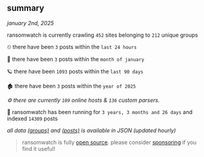 
## summary
_january 2nd, 2025_

ransomwatch is currently crawling `452` sites belonging to `212` unique groups

⏲ there have been `3` posts within the `last 24 hours`

🦈 there have been `3` posts within the `month of january`

🪐 there have been `1093` posts within the `last 90 days`

🏚 there have been `3` posts within the `year of 2025`

_⚙️ there are currently `109` online hosts & `136` custom parsers._

🦕 ransomwatch has been running for `3 years, 3 months and 26 days` and indexed `14309` posts

_all data  [(groups)](http://ransomwhat.telemetry.ltd/groups) and [(posts)](http://ransomwhat.telemetry.ltd/posts) is available in JSON (updated hourly)_

> ransomwatch is fully [open source](https://github.com/joshhighet/ransomwatch#ransomwatch--). please consider [sponsoring](https://github.com/sponsors/joshhighet) if you find it useful!
